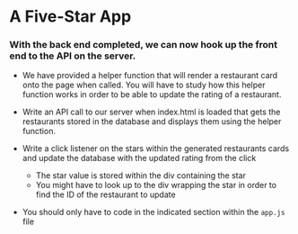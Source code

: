 # A Five-Star App

### With the back end completed, we can now hook up the front end to the API on the server.

* We have provided a helper function that will render a restaurant card onto the page when called. You will have to study how this helper function works in order to be able to update the rating of a restaurant.

* Write an API call to our server when index.html is loaded that gets the restaurants stored in the database and displays them using the helper function.

* Write a click listener on the stars within the generated restaurants cards and update the database with the updated rating from the click
    * The star value is stored within the div containing the star
    * You might have to look up to the div wrapping the star in order to find the ID of the restaurant to update

* You should only have to code in the indicated section within the `app.js` file